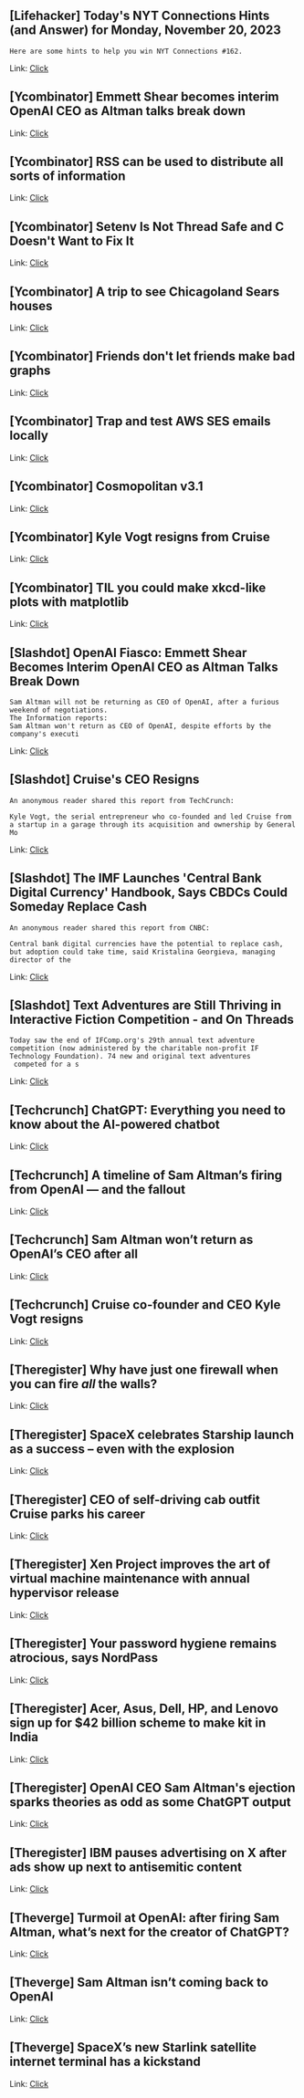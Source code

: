 ## [Lifehacker] Today's NYT Connections Hints (and Answer) for Monday, November 20, 2023
```
Here are some hints to help you win NYT Connections #162.
```

Link: [Click](https://lifehacker.com/entertainment/nyt-connections-answer-today-november-20-2023)

## [Ycombinator] Emmett Shear becomes interim OpenAI CEO as Altman talks break down
Link: [Click](https://www.theverge.com/2023/11/20/23967515/sam-altman-openai-board-fired-new-ceo)

## [Ycombinator] RSS can be used to distribute all sorts of information
Link: [Click](https://colinwalker.blog/blog/?date=2023-11-19)

## [Ycombinator] Setenv Is Not Thread Safe and C Doesn't Want to Fix It
Link: [Click](https://www.evanjones.ca/setenv-is-not-thread-safe.html)

## [Ycombinator] A trip to see Chicagoland Sears houses
Link: [Click](https://www.searshouseseeker.com/?m=0)

## [Ycombinator] Friends don't let friends make bad graphs
Link: [Click](https://github.com/cxli233/FriendsDontLetFriends)

## [Ycombinator] Trap and test AWS SES emails locally
Link: [Click](https://github.com/kamranahmedse/local-ses)

## [Ycombinator] Cosmopolitan v3.1
Link: [Click](https://twitter.com/justinetunney/status/1726141024597324189?s=46&t=K1nIh-2Y7JjaoOc9Y6bUzA)

## [Ycombinator] Kyle Vogt resigns from Cruise
Link: [Click](https://techcrunch.com/2023/11/19/cruise-co-founder-and-ceo-kyle-vogt-resigns/)

## [Ycombinator] TIL you could make xkcd-like plots with matplotlib
Link: [Click](https://matplotlib.org/stable/gallery/showcase/xkcd.html)

## [Slashdot] OpenAI Fiasco: Emmett Shear Becomes Interim OpenAI CEO as Altman Talks Break Down
```
Sam Altman will not be returning as CEO of OpenAI, after a furious weekend of negotiations. 
The Information reports:
Sam Altman won't return as CEO of OpenAI, despite efforts by the company's executi
```

Link: [Click](https://news.slashdot.org/story/23/11/20/0730217/openai-fiasco-emmett-shear-becomes-interim-openai-ceo-as-altman-talks-break-down?utm_source=rss1.0mainlinkanon&utm_medium=feed)

## [Slashdot] Cruise's CEO Resigns
```
An anonymous reader shared this report from TechCrunch:

Kyle Vogt, the serial entrepreneur who co-founded and led Cruise from a startup in a garage through its acquisition and ownership by General Mo
```

Link: [Click](https://tech.slashdot.org/story/23/11/20/0352235/cruises-ceo-resigns?utm_source=rss1.0mainlinkanon&utm_medium=feed)

## [Slashdot] The IMF Launches 'Central Bank Digital Currency' Handbook, Says CBDCs Could Someday Replace Cash
```
An anonymous reader shared this report from CNBC:

Central bank digital currencies have the potential to replace cash, but adoption could take time, said Kristalina Georgieva, managing director of the
```

Link: [Click](https://news.slashdot.org/story/23/11/20/0127223/the-imf-launches-central-bank-digital-currency-handbook-says-cbdcs-could-someday-replace-cash?utm_source=rss1.0mainlinkanon&utm_medium=feed)

## [Slashdot] Text Adventures are Still Thriving in Interactive Fiction Competition - and On Threads
```
Today saw the end of IFComp.org's 29th annual text adventure competition (now administered by the charitable non-profit IF Technology Foundation). 74 new and original text adventures
 competed for a s
```

Link: [Click](https://games.slashdot.org/story/23/11/20/0039203/text-adventures-are-still-thriving-in-interactive-fiction-competition---and-on-threads?utm_source=rss1.0mainlinkanon&utm_medium=feed)

## [Techcrunch] ChatGPT: Everything you need to know about the AI-powered chatbot
Link: [Click](https://techcrunch.com/2023/11/19/chatgpt-everything-to-know-about-the-ai-chatbot/)

## [Techcrunch] A timeline of Sam Altman’s firing from OpenAI — and the fallout
Link: [Click](https://techcrunch.com/2023/11/19/a-timeline-of-sam-altmans-firing-from-openai-and-the-fallout/)

## [Techcrunch] Sam Altman won’t return as OpenAI’s CEO after all
Link: [Click](https://techcrunch.com/2023/11/19/altman-wont-return-as-openais-ceo-after-all/)

## [Techcrunch] Cruise co-founder and CEO Kyle Vogt resigns
Link: [Click](https://techcrunch.com/2023/11/19/cruise-co-founder-and-ceo-kyle-vogt-resigns/)

## [Theregister] Why have just one firewall when you can fire <em>all</em> the walls?
Link: [Click](https://go.theregister.com/feed/www.theregister.com/2023/11/20/who_me/)

## [Theregister] SpaceX celebrates Starship launch as a success – even with the explosion
Link: [Click](https://go.theregister.com/feed/www.theregister.com/2023/11/20/spacex_celebrates_starship_explosion/)

## [Theregister] CEO of self-driving cab outfit Cruise parks his career
Link: [Click](https://go.theregister.com/feed/www.theregister.com/2023/11/20/cruise_ceo_kyle_vogt_quits/)

## [Theregister] Xen Project improves the art of virtual machine maintenance with annual hypervisor release
Link: [Click](https://go.theregister.com/feed/www.theregister.com/2023/11/20/xen_project_4_18/)

## [Theregister] Your password hygiene remains atrocious, says NordPass
Link: [Click](https://go.theregister.com/feed/www.theregister.com/2023/11/20/your_password_hygiene_is_still/)

## [Theregister] Acer, Asus, Dell, HP, and Lenovo sign up for $42 billion scheme to make kit in India
Link: [Click](https://go.theregister.com/feed/www.theregister.com/2023/11/20/asia_tech_news_brief/)

## [Theregister] OpenAI CEO Sam Altman's ejection sparks theories as odd as some ChatGPT output
Link: [Click](https://go.theregister.com/feed/www.theregister.com/2023/11/19/sam_altman_openai_depature_theories/)

## [Theregister] IBM pauses advertising on X after ads show up next to antisemitic content
Link: [Click](https://go.theregister.com/feed/www.theregister.com/2023/11/17/ibm_pauses_advertising_on_x/)

## [Theverge] Turmoil at OpenAI: after firing Sam Altman, what’s next for the creator of ChatGPT?
Link: [Click](https://www.theverge.com/23966325/openai-sam-altman-fired-turmoil-chatgpt)

## [Theverge] Sam Altman isn’t coming back to OpenAI
Link: [Click](https://www.theverge.com/2023/11/20/23967515/sam-altman-openai-board-fired-new-ceo)

## [Theverge] SpaceX’s new Starlink satellite internet terminal has a kickstand
Link: [Click](https://www.theverge.com/2023/11/19/23968395/spacex-starlink-satellite-internet-terminal-kickstand-improved-fov-ip67-weather-rating)
